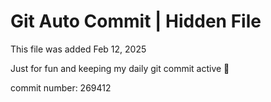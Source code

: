 # Git Auto Commit | Hidden File

This file was added Feb 12, 2025

Just for fun and keeping my daily git commit active 🤪

commit number: 269412
